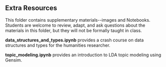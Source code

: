 ## Extra Resources

This folder contains supplementary materials--images and Notebooks. Students are welcome to review, adapt, and ask questions about the materials in this folder, but they will not be formally taught in class. 

__data_structures_and_types.ipynb__ provides a crash course on data structures and types for the humanities researcher. 

__topic_modeling.ipynb__ provides an introduction to LDA topic modeling using Gensim.

